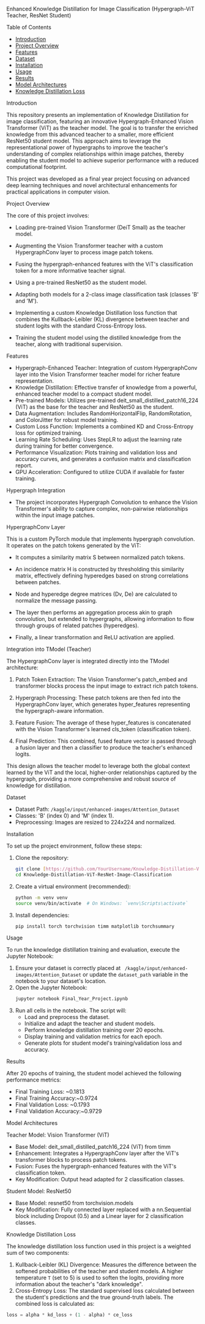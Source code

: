 Enhanced Knowledge Distillation for Image Classification (Hypergraph-ViT Teacher, ResNet Student)

Table of Contents
- [Introduction](#introduction)
- [Project Overview](#project-overview)
- [Features](#features)
- [Dataset](#dataset)
- [Installation](#installation)
- [Usage](#usage)
- [Results](#results)
- [Model Architectures](#model-architectures)
- [Knowledge Distillation Loss](#knowledge-distillation-loss)

Introduction

This repository presents an implementation of Knowledge Distillation for image classification, featuring an innovative Hypergraph-Enhanced Vision Transformer (ViT) as the teacher model. The goal is to transfer the enriched knowledge from this advanced teacher to a smaller, more efficient ResNet50 student model. This approach aims to leverage the representational power of hypergraphs to improve the teacher's understanding of complex relationships within image patches, thereby enabling the student model to achieve superior performance with a reduced computational footprint.

This project was developed as a final year project focusing on advanced deep learning techniques and novel architectural enhancements for practical applications in computer vision.

Project Overview

The core of this project involves:

 * Loading pre-trained Vision Transformer (DeiT Small) as the teacher model.

 * Augmenting the Vision Transformer teacher with a custom HypergraphConv layer to process image patch tokens.

 * Fusing the hypergraph-enhanced features with the ViT's classification token for a more informative teacher signal.

 * Using a pre-trained ResNet50 as the student model.

 * Adapting both models for a 2-class image classification task (classes 'B' and 'M').

 * Implementing a custom Knowledge Distillation loss function that combines the Kullback-Leibler (KL) divergence between teacher and student logits with the standard Cross-Entropy loss.

 * Training the student model using the distilled knowledge from the teacher, along with traditional supervision.

Features

 * Hypergraph-Enhanced Teacher: Integration of custom HypergraphConv layer into the Vision Transformer teacher model for richer feature representation.
 * Knowledge Distillation: Effective transfer of knowledge from a powerful, enhanced teacher model to a compact student model.
 * Pre-trained Models: Utilizes pre-trained deit_small_distilled_patch16_224 (ViT) as the base for the teacher and ResNet50 as the student.
 * Data Augmentation: Includes RandomHorizontalFlip, RandomRotation, and ColorJitter for robust model training.
 * Custom Loss Function: Implements a combined KD and Cross-Entropy loss for optimized training.
 * Learning Rate Scheduling: Uses StepLR to adjust the learning rate during training for better convergence.
 * Performance Visualization: Plots training and validation loss and accuracy curves, and generates a confusion matrix and classification report.
 * GPU Acceleration: Configured to utilize CUDA if available for faster training.

Hypergraph Integration

 * The project incorporates Hypergraph Convolution to enhance the Vision Transformer's ability to capture complex, non-pairwise relationships within the input image patches.

HypergraphConv Layer
 
 This is a custom PyTorch module that implements hypergraph convolution. It operates on the patch tokens generated by the ViT:

   * It computes a similarity matrix S between normalized patch tokens.

   * An incidence matrix H is constructed by thresholding this similarity matrix, effectively defining hyperedges based on strong correlations between patches.

   * Node and hyperedge degree matrices (Dv, De) are calculated to normalize the message passing.

   * The layer then performs an aggregation process akin to graph convolution, but extended to hypergraphs, allowing information to flow through groups of related patches (hyperedges).

   * Finally, a linear transformation and ReLU activation are applied.

Integration into TModel (Teacher)

 The HypergraphConv layer is integrated directly into the TModel architecture:

   1. Patch Token Extraction: The Vision Transformer's patch_embed and transformer blocks process the input image to extract rich patch tokens.

   2. Hypergraph Processing: These patch tokens are then fed into the HypergraphConv layer, which generates hyper_features representing the hypergraph-aware information.

   3. Feature Fusion: The average of these hyper_features is concatenated with the Vision Transformer's learned cls_token (classification token).

   4. Final Prediction: This combined, fused feature vector is passed through a fusion layer and then a classifier to produce the teacher's enhanced logits.

This design allows the teacher model to leverage both the global context learned by the ViT and the local, higher-order relationships captured by the hypergraph, providing a more comprehensive and robust source of knowledge for distillation.

Dataset

* Dataset Path: `/kaggle/input/enhanced-images/Attention_Dataset`
* Classes: 'B' (index 0) and 'M' (index 1).
* Preprocessing: Images are resized to 224x224 and normalized.

 Installation

To set up the project environment, follow these steps:

1.  Clone the repository:
    ```bash
    git clone [https://github.com/YourUsername/Knowledge-Distillation-ViT-ResNet-Image-Classification.git](https://github.com/YourUsername/Knowledge-Distillation-ViT-ResNet-Image-Classification.git)
    cd Knowledge-Distillation-ViT-ResNet-Image-Classification
    ```
2.  Create a virtual environment (recommended):
    ```bash
    python -m venv venv
    source venv/bin/activate  # On Windows: `venv\Scripts\activate`
    ```
3.  Install dependencies:
    ```bash
    pip install torch torchvision timm matplotlib torchsummary
    ```

Usage

To run the knowledge distillation training and evaluation, execute the Jupyter Notebook:

1. Ensure your dataset is correctly placed at ` /kaggle/input/enhanced-images/Attention_Dataset` or update the `dataset_path` variable in the notebook to your dataset's location.
2. Open the Jupyter Notebook:
    ```bash
    jupyter notebook Final_Year_Project.ipynb
    ```
3.  Run all cells in the notebook. The script will:
    * Load and preprocess the dataset.
    * Initialize and adapt the teacher and student models.
    * Perform knowledge distillation training over 20 epochs.
    * Display training and validation metrics for each epoch.
    * Generate plots for student model's training/validation loss and accuracy.

Results

After 20 epochs of training, the student model achieved the following performance metrics:

* Final Training Loss: ~0.1813
* Final Training Accuracy:~0.9724
* Final Validation Loss: ~0.1793
* Final Validation Accuracy:~0.9729

Model Architectures

Teacher Model: Vision Transformer (ViT)
* Base Model: deit_small_distilled_patch16_224 (ViT) from timm
* Enhancement: Integrates a HypergraphConv layer after the ViT's transformer blocks to process patch tokens.
* Fusion: Fuses the hypergraph-enhanced features with the ViT's classification token.
* Key Modification: Output head adapted for 2 classification classes.

Student Model: ResNet50
* Base Model: resnet50 from torchvision.models
* Key Modification: Fully connected layer replaced with a nn.Sequential block including Dropout (0.5) and a Linear layer for 2 classification classes.

Knowledge Distillation Loss

The knowledge distillation loss function used in this project is a weighted sum of two components:

1.  Kullback-Leibler (KL) Divergence: Measures the difference between the softened probabilities of the teacher and student models. A higher temperature `T` (set to 5) is used to soften the logits, providing more information about the teacher's "dark knowledge".
2.  Cross-Entropy Loss: The standard supervised loss calculated between the student's predictions and the true ground-truth labels.
The combined loss is calculated as:
```python
loss = alpha * kd_loss + (1 - alpha) * ce_loss
